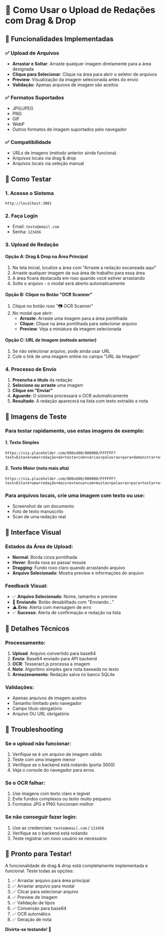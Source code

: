 # 📝 Como Usar o Upload de Redações com Drag & Drop

## 🎯 Funcionalidades Implementadas

### ✅ **Upload de Arquivos**
- **Arrastar e Soltar**: Arraste qualquer imagem diretamente para a área designada
- **Clique para Selecionar**: Clique na área para abrir o seletor de arquivos
- **Preview**: Visualização da imagem selecionada antes do envio
- **Validação**: Apenas arquivos de imagem são aceitos

### ✅ **Formatos Suportados**
- JPG/JPEG
- PNG
- GIF
- WebP
- Outros formatos de imagem suportados pelo navegador

### ✅ **Compatibilidade**
- URLs de imagens (método anterior ainda funciona)
- Arquivos locais via drag & drop
- Arquivos locais via seleção manual

## 🚀 Como Testar

### 1. **Acesse o Sistema**
```
http://localhost:3001
```

### 2. **Faça Login**
- Email: `teste@email.com`
- Senha: `123456`

### 3. **Upload de Redação**

#### **Opção A: Drag & Drop na Área Principal**
1. Na tela inicial, localize a área com "Arraste a redação escaneada aqui"
2. Arraste qualquer imagem da sua área de trabalho para essa área
3. A área ficará destacada em roxo quando você estiver arrastando
4. Solte o arquivo - o modal será aberto automaticamente

#### **Opção B: Clique no Botão "OCR Scanner"**
1. Clique no botão roxo "📷 OCR Scanner"
2. No modal que abrir:
   - **Arraste**: Arraste uma imagem para a área pontilhada
   - **Clique**: Clique na área pontilhada para selecionar arquivo
   - **Preview**: Veja a miniatura da imagem selecionada

#### **Opção C: URL de Imagem (método anterior)**
1. Se não selecionar arquivo, pode ainda usar URL
2. Cole o link de uma imagem online no campo "URL da Imagem"

### 4. **Processo de Envio**
1. **Preencha o título** da redação
2. **Selecione ou arraste** uma imagem
3. **Clique em "Enviar"**
4. **Aguarde**: O sistema processará o OCR automaticamente
5. **Resultado**: A redação aparecerá na lista com texto extraído e nota

## 🧪 Imagens de Teste

### **Para testar rapidamente**, use estas imagens de exemplo:

#### **1. Texto Simples**
```
https://via.placeholder.com/600x400/000000/FFFFFF?text=Esta+é+uma+redação+de+teste+com+várias+palavras+para+demonstrar+o+funcionamento+do+sistema+de+OCR+e+avaliação+automática
```

#### **2. Texto Maior (nota mais alta)**
```
https://via.placeholder.com/800x600/000000/FFFFFF?text=Esta+é+uma+redação+mais+extensa+com+muitas+palavras+para+testar+o+sistema+de+pontuação+automática+que+considera+o+tamanho+do+texto+extraído+pelo+OCR+e+gera+uma+nota+baseada+na+quantidade+de+palavras+encontradas+no+documento+digitalizado
```

### **Para arquivos locais**, crie uma imagem com texto ou use:
- Screenshot de um documento
- Foto de texto manuscrito
- Scan de uma redação real

## 🎨 Interface Visual

### **Estados da Área de Upload:**
- **Normal**: Borda cinza pontilhada
- **Hover**: Borda roxa ao passar mouse
- **Dragging**: Fundo roxo claro quando arrastando arquivo
- **Arquivo Selecionado**: Mostra preview e informações do arquivo

### **Feedback Visual:**
- ✅ **Arquivo Selecionado**: Nome, tamanho e preview
- 🔄 **Enviando**: Botão desabilitado com "Enviando..."
- ⚠️ **Erro**: Alerta com mensagem de erro
- ✅ **Sucesso**: Alerta de confirmação e redação na lista

## 🔧 Detalhes Técnicos

### **Processamento:**
1. **Upload**: Arquivo convertido para base64
2. **Envio**: Base64 enviado para API backend
3. **OCR**: Tesseract.js processa a imagem
4. **Nota**: Algoritmo simples gera nota baseada no texto
5. **Armazenamento**: Redação salva no banco SQLite

### **Validações:**
- Apenas arquivos de imagem aceitos
- Tamanho limitado pelo navegador
- Campo título obrigatório
- Arquivo OU URL obrigatório

## 🐛 Troubleshooting

### **Se o upload não funcionar:**
1. Verifique se é um arquivo de imagem válido
2. Teste com uma imagem menor
3. Verifique se o backend está rodando (porta 3000)
4. Veja o console do navegador para erros

### **Se o OCR falhar:**
1. Use imagens com texto claro e legível
2. Evite fundos complexos ou texto muito pequeno
3. Formatos JPG e PNG funcionam melhor

### **Se não conseguir fazer login:**
1. Use as credenciais: `teste@email.com` / `123456`
2. Verifique se o backend está rodando
3. Teste registrar um novo usuário se necessário

## 🎉 Pronto para Testar!

A funcionalidade de drag & drop está completamente implementada e funcional. Teste todas as opções:

1. ✅ Arrastar arquivo para área principal
2. ✅ Arrastar arquivo para modal
3. ✅ Clicar para selecionar arquivo
4. ✅ Preview de imagem
5. ✅ Validação de tipos
6. ✅ Conversão para base64
7. ✅ OCR automático
8. ✅ Geração de nota

**Divirta-se testando! 🚀**